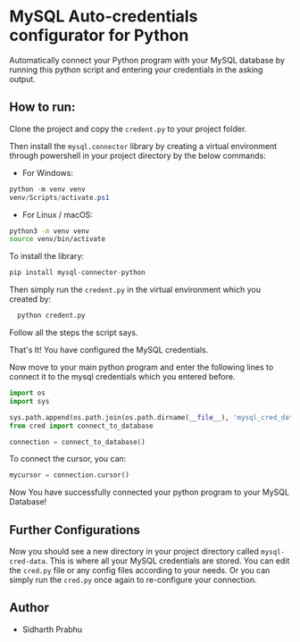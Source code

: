 # MySQL Auto-credentials configurator for Python

Automatically connect your Python program with your MySQL database by running this python script and entering your credentials in the asking output.


## How to run:

Clone the project and copy the ```credent.py``` to your project folder.

Then install the ```mysql.connector``` library by creating a virtual environment through powershell in your project directory by the below commands:
- For Windows:
```powershell
python -m venv venv
venv/Scripts/activate.ps1
```
- For Linux / macOS:
```bash
python3 -m venv venv
source venv/bin/activate
```
To install the library:
```python
pip install mysql-connector-python
```
Then simply run the ```credent.py``` in the virtual environment which you created by:

```bash
  python credent.py
```

Follow all the steps the script says.

That's It! You have configured the MySQL credentials.

Now move to your main python program and enter the following lines to connect it to the mysql credentials which you entered before.
```python
import os
import sys

sys.path.append(os.path.join(os.path.dirname(__file__), 'mysql_cred_data'))        
from cred import connect_to_database

connection = connect_to_database()
```
To connect the cursor, you can:
```python
mycursor = connection.cursor()
```

Now You have successfully connected your python program to your MySQL Database!

## Further Configurations

Now you should see a new directory in your project directory called ```mysql-cred-data```. This is where all your MySQL credentials are stored. You can edit the ```cred.py``` file or any config files according to your needs. Or you can simply run the ```cred.py``` once again to re-configure your connection.


## Author

- Sidharth Prabhu

